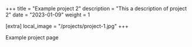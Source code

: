 +++
title = "Example project 2"
description = "This a description of project 2"
date = "2023-01-09"
weight = 1

[extra]
local_image = "/projects/project-1.jpg"
+++

Example project page
